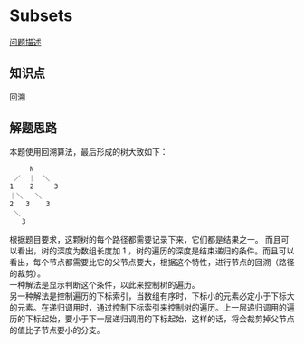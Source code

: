 # Subsets

[问题描述](https://leetcode.com/problems/subsets/description/)

## 知识点

回溯

## 解题思路

本题使用回溯算法，最后形成的树大致如下：

```text
     N
 ／  ｜  ＼
1    2     3
｜＼   ＼
2   3    3
 ＼
   3
```

根据题目要求，这颗树的每个路径都需要记录下来，它们都是结果之一。
而且可以看出，树的深度为数组长度加 1 ，树的遍历的深度是结束递归的条件。而且可以看出，每个节点都需要比它的父节点要大，根据这个特性，进行节点的回溯（路径的裁剪）。  
一种解法是显示判断这个条件，以此来控制树的遍历。  
另一种解法是控制遍历的下标索引，当数组有序时，下标小的元素必定小于下标大的元素。在递归调用时，通过控制下标索引来控制树的遍历。上一层递归调用的遍历的下标起始，要小于下一层递归调用的下标起始，这样的话，将会裁剪掉父节点的值比子节点要小的分支。
